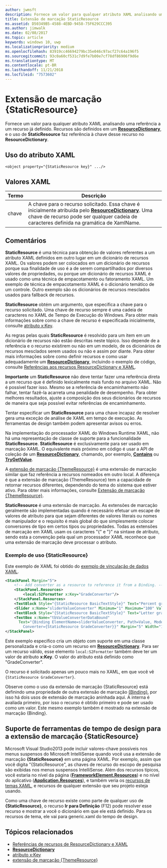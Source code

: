 ```yaml
---
author: jwmsft
description: Fornece um valor para qualquer atributo XAML analisando uma referência a um recurso já definido. Recursos são definidos em um ResourceDictionary, e o uso de StaticResource faz referência à chave desse recurso no ResourceDictionary.
title: Extensão de marcação StaticResource
ms.assetid: D50349B5-4588-4EBD-9458-75F629CCC395
ms.author: jimwalk
ms.date: 02/08/2017
ms.topic: article
keywords: windows 10, uwp
ms.localizationpriority: medium
ms.openlocfilehash: 83919cc46694279bc35e046c97acf27c64a196f5
ms.sourcegitcommit: 93c0a60cf531c7d9fe7b00e7cf78df86906f9d6e
ms.translationtype: MT
ms.contentlocale: pt-BR
ms.lasthandoff: 11/21/2018
ms.locfileid: "7573602"
---
```

# <a name="staticresource-markup-extension"></a>Extensão de marcação {StaticResource}


Fornece um valor para qualquer atributo XAML analisando uma referência a um recurso já definido. Recursos são definidos em um [**ResourceDictionary**](https://msdn.microsoft.com/library/windows/apps/br208794), e o uso de **StaticResource** faz referência à chave desse recurso no **ResourceDictionary**.

## <a name="xaml-attribute-usage"></a>Uso do atributo XAML

``` syntax
<object property="{StaticResource key}" .../>
```

## <a name="xaml-values"></a>Valores XAML

| Termo | Descrição |
|------|-------------|
| chave | A chave para o recurso solicitado. Essa chave é inicialmente atribuída pelo [ **ResourceDictionary**](https://msdn.microsoft.com/library/windows/apps/br208794). Uma chave de recurso pode ser qualquer cadeia de caracteres definida na gramática de XamlName. |

## <a name="remarks"></a>Comentários

**StaticResource** é uma técnica para obtenção de valores referentes a um atributo XAML definidos em outro lugar em um dicionário de recursos XAML. Os valores podem ser colocados em um dicionário de recursos porque sua finalidade de uso é a de serem compartilhados por diversos valores de propriedades, ou porque um dicionário de recursos XAML é usado como uma técnica de empacotamento ou fatoramento XAML. Um exemplo de técnica de empacotamento XAML é o dicionário temático de um controle. Outro exemplo são os dicionários de recursos mesclados usados para fallback de recursos.

**StaticResource** obtém um argumento, que especifica a chave para o recurso solicitado. Uma chave de recurso sempre é uma cadeia de caracteres no XAML de Tempo de Execução do Windows. Para obter mais informações sobre como a chave de recurso é especificada inicialmente, consulte [atributo x:Key](x-key-attribute.md).

As regras pelas quais **StaticResource** é resolvido para um item em um dicionário de recursos não estão descritas neste tópico. Isso depende de a referência e o recurso existirem ou não em um modelo, de os dicionários de recursos mesclados serem usados ou não e assim por diante. Para obter mais informações sobre como definir recursos e como usar adequadamente um [**ResourceDictionary**](https://msdn.microsoft.com/library/windows/apps/br208794), incluindo o exemplo de código, consulte [Referências aos recursos ResourceDictionary e XAML](https://msdn.microsoft.com/library/windows/apps/mt187273).

**Importante**  um **StaticResource** não deve tentar fazer uma referência direta a um recurso que é definido lexicalmente mais fundo no arquivo XAML. Não é possível fazer isso. Mesmo se a referência de encaminhamento não falhar, tentar fazê-la acarreta uma penalidade de desempenho. Para obter melhores resultados, ajuste a composição dos seus dicionários de recursos de maneira que seja possível evitar referências de encaminhamento.

Tentar especificar um **StaticResource** para uma chave incapaz de resolver gera uma exceção de análise de XAML em tempo de execução. As ferramentas de design também podem apresentar avisos ou erros.

Na implementação do processador XAML do Windows Runtime XAML, não há uma representação de classe de suporte para a funcionalidade **StaticResource**. **StaticResource** é exclusivamente para ser usado em marcação XAML. O equivalente mais próximo em código é usar a API de coleção de um [**ResourceDictionary**](https://msdn.microsoft.com/library/windows/apps/br208794), chamando, por exemplo, [**Contains**](https://msdn.microsoft.com/library/windows/apps/jj635925) ou [**TryGetValue**](https://msdn.microsoft.com/library/windows/apps/jj603139).

A [extensão de marcação {ThemeResource}](themeresource-markup-extension.md) é uma extensão de marcação similar que faz referência a recursos nomeados em outro local. A diferença é que a extensão de marcação {ThemeResource} tem a capacidade de retornar recursos diferentes, dependendo do tema do sistema que estiver ativo. Para obter mais informações, consulte [Extensão de marcação {ThemeResource}](themeresource-markup-extension.md).

**StaticResource** é uma extensão de marcação. As extensões de marcação geralmente são implementadas quando é necessário efetuar um escape de valores de atributo para que sejam diferentes de valores literais ou nomes de manipulador e o requisito é mais global do que simplesmente colocar conversores de tipo em certos tipos ou propriedades. Todas as extensões de marcação em XAML usam os caracteres "\{" e "\}" na sintaxe de atributo, sendo esta a convenção pela qual um processador XAML reconhece que uma extensão de marcação deve processar o atributo.

### <a name="an-example-staticresource-usage"></a>Exemplo de uso {StaticResource}

Este exemplo de XAML foi obtido do [exemplo de vinculação de dados XAML](http://go.microsoft.com/fwlink/p/?linkid=226854).

```xml
<StackPanel Margin="5">
    <!-- Add converter as a resource to reference it from a Binding. --> 
    <StackPanel.Resources>
        <local:S2Formatter x:Key="GradeConverter"/>
    </StackPanel.Resources>
    <TextBlock Style="{StaticResource BasicTextStyle}" Text="Percent grade:" Margin="5" />
    <Slider x:Name="sliderValueConverter" Minimum="1" Maximum="100" Value="70" Margin="5"/>
    <TextBlock Style="{StaticResource BasicTextStyle}" Text="Letter grade:" Margin="5"/>
    <TextBox x:Name="tbValueConverterDataBound"
      Text="{Binding ElementName=sliderValueConverter, Path=Value, Mode=OneWay,  
        Converter={StaticResource GradeConverter}}" Margin="5" Width="150"/> 
</StackPanel> 
```

Este exemplo específico cria um objeto com suporte em uma classe personalizada e cria-o como um recurso em [**ResourceDictionary**](https://msdn.microsoft.com/library/windows/apps/br208794). Para ser um recurso válido, esse elemento `local:S2Formatter` também deve ter um valor de atributo **x:Key**. O valor do atributo está definido como "GradeConverter".

O recurso é solicitado apenas um pouco mais no XAML, em que você vê `{StaticResource GradeConverter}`.

Observe como o uso da extensão de marcação {StaticResource} está definindo uma propriedade de outra extensão de marcação [{Binding}](binding-markup-extension.md), por isso há dois usos de extensão de marcação aninhada aqui. A interna é avaliada primeiro, por isso o recurso é obtido primeiro e pode ser usado como um valor. Este mesmo exemplo também é mostrado na extensão de marcação {Binding}.

## <a name="design-time-tools-support-for-the-staticresource-markup-extension"></a>Suporte de ferramentas de tempo de design para a extensão de marcação **{StaticResource}**

Microsoft Visual Studio2013 pode incluir valores-chave possíveis nos menus suspensos do Microsoft IntelliSense quando você usa a extensão de marcação **{StaticResource}** em uma página XAML. Por exemplo, assim que você digita "{StaticResource", as chaves de recurso do escopo de pesquisa são exibidas nos menus suspensos IntelliSense. Além dos recursos típicos, você estaria no nível da página ([**FrameworkElement.Resources**](https://msdn.microsoft.com/library/windows/apps/br208740)) e no nível do aplicativo ([**Application.Resources**](https://msdn.microsoft.com/library/windows/apps/br242338)), e também veria os [recursos de temas XAML](https://msdn.microsoft.com/library/windows/apps/mt187274), e recursos de qualquer extensão que seu projeto esteja usando.

Como uma chave de recurso existe como parte de qualquer uso de **{StaticResource}**, o recurso **Ir para Definição** (F12) pode resolver esse recurso e mostrar a você o dicionário em que ele está definido. Para os recursos de tema, ele vai para generic.xaml do tempo de design.

## <a name="related-topics"></a>Tópicos relacionados

* [Referências de recursos de ResourceDictionary e XAML](https://msdn.microsoft.com/library/windows/apps/mt187273)
* [**ResourceDictionary**](https://msdn.microsoft.com/library/windows/apps/br208794)
* [atributo x:Key](x-key-attribute.md)
* [extensão de marcação {ThemeResource}](themeresource-markup-extension.md)

